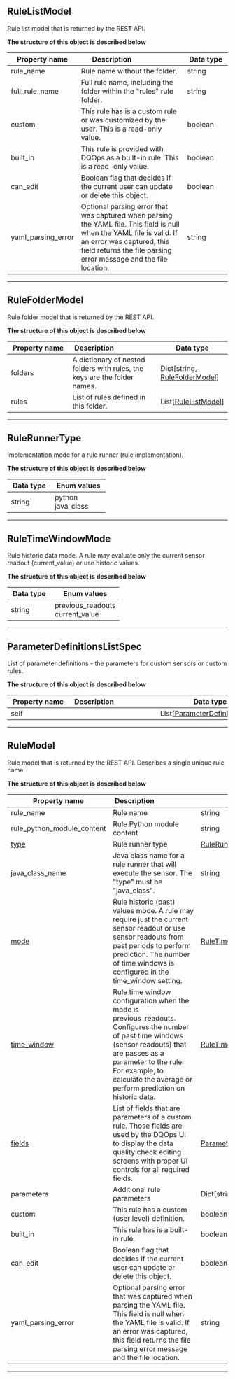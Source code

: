 
## RuleListModel  
Rule list model that is returned by the REST API.  
  

**The structure of this object is described below**  
  

|&nbsp;Property&nbsp;name&nbsp;|&nbsp;Description&nbsp;&nbsp;&nbsp;&nbsp;&nbsp;&nbsp;&nbsp;&nbsp;&nbsp;&nbsp;&nbsp;&nbsp;&nbsp;&nbsp;&nbsp;&nbsp;&nbsp;&nbsp;&nbsp;&nbsp;&nbsp;|&nbsp;Data&nbsp;type&nbsp;|
|---------------|---------------------------------|-----------|
|rule_name|Rule name without the folder.|string|
|full_rule_name|Full rule name, including the folder within the &quot;rules&quot; rule folder.|string|
|custom|This rule has is a custom rule or was customized by the user. This is a read-only value.|boolean|
|built_in|This rule is provided with DQOps as a built-in rule. This is a read-only value.|boolean|
|can_edit|Boolean flag that decides if the current user can update or delete this object.|boolean|
|yaml_parsing_error|Optional parsing error that was captured when parsing the YAML file. This field is null when the YAML file is valid. If an error was captured, this field returns the file parsing error message and the file location.|string|


___  

## RuleFolderModel  
Rule folder model that is returned by the REST API.  
  

**The structure of this object is described below**  
  

|&nbsp;Property&nbsp;name&nbsp;|&nbsp;Description&nbsp;&nbsp;&nbsp;&nbsp;&nbsp;&nbsp;&nbsp;&nbsp;&nbsp;&nbsp;&nbsp;&nbsp;&nbsp;&nbsp;&nbsp;&nbsp;&nbsp;&nbsp;&nbsp;&nbsp;&nbsp;|&nbsp;Data&nbsp;type&nbsp;|
|---------------|---------------------------------|-----------|
|folders|A dictionary of nested folders with rules, the keys are the folder names.|Dict[string, [RuleFolderModel](../rules/#RuleFolderModel)]|
|rules|List of rules defined in this folder.|List[[RuleListModel](../rules/#RuleListModel)]|


___  

## RuleRunnerType  
Implementation mode for a rule runner (rule implementation).  
  

**The structure of this object is described below**  
  

|&nbsp;Data&nbsp;type&nbsp;|&nbsp;Enum&nbsp;values&nbsp;|
|-----------|-------------|
|string|python<br/>java_class<br/>|

___  

## RuleTimeWindowMode  
Rule historic data mode. A rule may evaluate only the current sensor readout (current_value) or use historic values.  
  

**The structure of this object is described below**  
  

|&nbsp;Data&nbsp;type&nbsp;|&nbsp;Enum&nbsp;values&nbsp;|
|-----------|-------------|
|string|previous_readouts<br/>current_value<br/>|

___  

## ParameterDefinitionsListSpec  
List of parameter definitions - the parameters for custom sensors or custom rules.  
  

**The structure of this object is described below**  
  

|&nbsp;Property&nbsp;name&nbsp;|&nbsp;Description&nbsp;&nbsp;&nbsp;&nbsp;&nbsp;&nbsp;&nbsp;&nbsp;&nbsp;&nbsp;&nbsp;&nbsp;&nbsp;&nbsp;&nbsp;&nbsp;&nbsp;&nbsp;&nbsp;&nbsp;&nbsp;|&nbsp;Data&nbsp;type&nbsp;|
|---------------|---------------------------------|-----------|
|self||List[[ParameterDefinitionSpec](../../../reference/yaml/SensorDefinitionYaml/#parameterdefinitionspec)]|


___  

## RuleModel  
Rule model that is returned by the REST API. Describes a single unique rule name.  
  

**The structure of this object is described below**  
  

|&nbsp;Property&nbsp;name&nbsp;|&nbsp;Description&nbsp;&nbsp;&nbsp;&nbsp;&nbsp;&nbsp;&nbsp;&nbsp;&nbsp;&nbsp;&nbsp;&nbsp;&nbsp;&nbsp;&nbsp;&nbsp;&nbsp;&nbsp;&nbsp;&nbsp;&nbsp;|&nbsp;Data&nbsp;type&nbsp;|
|---------------|---------------------------------|-----------|
|rule_name|Rule name|string|
|rule_python_module_content|Rule Python module content|string|
|[type](#rulerunnertype)|Rule runner type|[RuleRunnerType](#rulerunnertype)|
|java_class_name|Java class name for a rule runner that will execute the sensor. The &quot;type&quot; must be &quot;java_class&quot;.|string|
|[mode](#ruletimewindowmode)|Rule historic (past) values mode. A rule may require just the current sensor readout or use sensor readouts from past periods to perform prediction. The number of time windows is configured in the time_window setting.|[RuleTimeWindowMode](#ruletimewindowmode)|
|[time_window](../../../reference/yaml/RuleDefinitionYaml/#ruletimewindowsettingsspec)|Rule time window configuration when the mode is previous_readouts. Configures the number of past time windows (sensor readouts) that are passes as a parameter to the rule. For example, to calculate the average or perform prediction on historic data.|[RuleTimeWindowSettingsSpec](../../../reference/yaml/RuleDefinitionYaml/#ruletimewindowsettingsspec)|
|[fields](#parameterdefinitionslistspec)|List of fields that are parameters of a custom rule. Those fields are used by the DQOps UI to display the data quality check editing screens with proper UI controls for all required fields.|[ParameterDefinitionsListSpec](#parameterdefinitionslistspec)|
|parameters|Additional rule parameters|Dict[string, string]|
|custom|This rule has a custom (user level) definition.|boolean|
|built_in|This rule has is a built-in rule.|boolean|
|can_edit|Boolean flag that decides if the current user can update or delete this object.|boolean|
|yaml_parsing_error|Optional parsing error that was captured when parsing the YAML file. This field is null when the YAML file is valid. If an error was captured, this field returns the file parsing error message and the file location.|string|


___  

